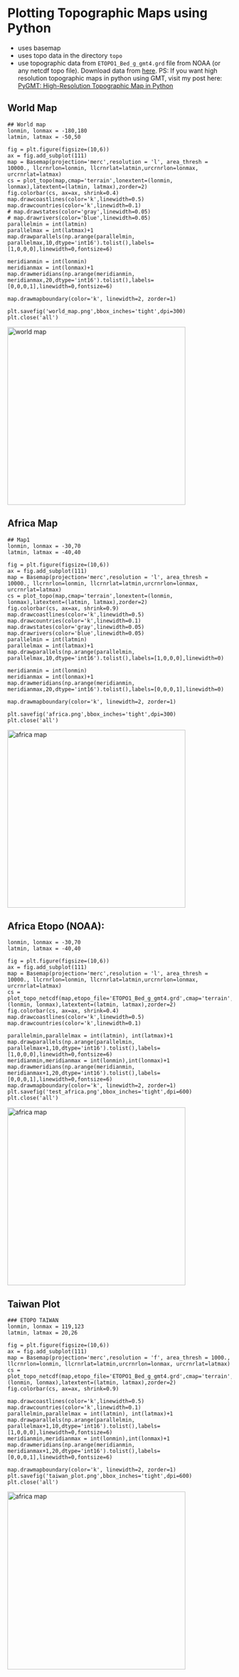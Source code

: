 # Plotting Topographic Maps using Python
- uses basemap
- uses topo data in the directory `topo`
- use topographic data from `ETOPO1_Bed_g_gmt4.grd` file from NOAA (or any netcdf topo file). Download data from [here](https://www.ngdc.noaa.gov/mgg/global/).
PS: If you want high resolution topographic maps in python using GMT, visit my post here: [PyGMT: High-Resolution Topographic Map in Python](https://www.earthinversion.com/utilities/pygmt-high-resolution-topographic-map-in-python/)

## World Map
```
## World map
lonmin, lonmax = -180,180
latmin, latmax = -50,50

fig = plt.figure(figsize=(10,6))
ax = fig.add_subplot(111)
map = Basemap(projection='merc',resolution = 'l', area_thresh = 10000., llcrnrlon=lonmin, llcrnrlat=latmin,urcrnrlon=lonmax, urcrnrlat=latmax)
cs = plot_topo(map,cmap='terrain',lonextent=(lonmin, lonmax),latextent=(latmin, latmax),zorder=2)
fig.colorbar(cs, ax=ax, shrink=0.4)
map.drawcoastlines(color='k',linewidth=0.5)
map.drawcountries(color='k',linewidth=0.1)
# map.drawstates(color='gray',linewidth=0.05)
# map.drawrivers(color='blue',linewidth=0.05)
parallelmin = int(latmin)
parallelmax = int(latmax)+1
map.drawparallels(np.arange(parallelmin, parallelmax,10,dtype='int16').tolist(),labels=[1,0,0,0],linewidth=0,fontsize=6)

meridianmin = int(lonmin)
meridianmax = int(lonmax)+1
map.drawmeridians(np.arange(meridianmin, meridianmax,20,dtype='int16').tolist(),labels=[0,0,0,1],linewidth=0,fontsize=6)

map.drawmapboundary(color='k', linewidth=2, zorder=1)

plt.savefig('world_map.png',bbox_inches='tight',dpi=300)
plt.close('all')
```
<img src="world_map.png" width="400" alt="world map">

## Africa Map 
```
## Map1
lonmin, lonmax = -30,70
latmin, latmax = -40,40

fig = plt.figure(figsize=(10,6))
ax = fig.add_subplot(111)
map = Basemap(projection='merc',resolution = 'l', area_thresh = 10000., llcrnrlon=lonmin, llcrnrlat=latmin,urcrnrlon=lonmax, urcrnrlat=latmax)
cs = plot_topo(map,cmap='terrain',lonextent=(lonmin, lonmax),latextent=(latmin, latmax),zorder=2)
fig.colorbar(cs, ax=ax, shrink=0.9)
map.drawcoastlines(color='k',linewidth=0.5)
map.drawcountries(color='k',linewidth=0.1)
map.drawstates(color='gray',linewidth=0.05)
map.drawrivers(color='blue',linewidth=0.05)
parallelmin = int(latmin)
parallelmax = int(latmax)+1
map.drawparallels(np.arange(parallelmin, parallelmax,10,dtype='int16').tolist(),labels=[1,0,0,0],linewidth=0)

meridianmin = int(lonmin)
meridianmax = int(lonmax)+1
map.drawmeridians(np.arange(meridianmin, meridianmax,20,dtype='int16').tolist(),labels=[0,0,0,1],linewidth=0)

map.drawmapboundary(color='k', linewidth=2, zorder=1)

plt.savefig('africa.png',bbox_inches='tight',dpi=300)
plt.close('all')
```
<img src="africa.png" width="400" alt="africa map">

## Africa Etopo (NOAA):
```
lonmin, lonmax = -30,70
latmin, latmax = -40,40

fig = plt.figure(figsize=(10,6))
ax = fig.add_subplot(111)
map = Basemap(projection='merc',resolution = 'l', area_thresh = 10000., llcrnrlon=lonmin, llcrnrlat=latmin,urcrnrlon=lonmax, urcrnrlat=latmax)
cs = plot_topo_netcdf(map,etopo_file='ETOPO1_Bed_g_gmt4.grd',cmap='terrain',lonextent=(lonmin, lonmax),latextent=(latmin, latmax),zorder=2)
fig.colorbar(cs, ax=ax, shrink=0.4)
map.drawcoastlines(color='k',linewidth=0.5)
map.drawcountries(color='k',linewidth=0.1)

parallelmin,parallelmax = int(latmin), int(latmax)+1
map.drawparallels(np.arange(parallelmin, parallelmax+1,10,dtype='int16').tolist(),labels=[1,0,0,0],linewidth=0,fontsize=6)
meridianmin,meridianmax = int(lonmin),int(lonmax)+1
map.drawmeridians(np.arange(meridianmin, meridianmax+1,20,dtype='int16').tolist(),labels=[0,0,0,1],linewidth=0,fontsize=6)
map.drawmapboundary(color='k', linewidth=2, zorder=1)
plt.savefig('test_africa.png',bbox_inches='tight',dpi=600)
plt.close('all')
```
<img src="test_africa.png" width="400" alt="africa map">

## Taiwan Plot
```
### ETOPO TAIWAN
lonmin, lonmax = 119,123
latmin, latmax = 20,26

fig = plt.figure(figsize=(10,6))
ax = fig.add_subplot(111)
map = Basemap(projection='merc',resolution = 'f', area_thresh = 1000., llcrnrlon=lonmin, llcrnrlat=latmin,urcrnrlon=lonmax, urcrnrlat=latmax)
cs = plot_topo_netcdf(map,etopo_file='ETOPO1_Bed_g_gmt4.grd',cmap='terrain',lonextent=(lonmin, lonmax),latextent=(latmin, latmax),zorder=2)
fig.colorbar(cs, ax=ax, shrink=0.9)

map.drawcoastlines(color='k',linewidth=0.5)
map.drawcountries(color='k',linewidth=0.1)
parallelmin,parallelmax = int(latmin), int(latmax)+1
map.drawparallels(np.arange(parallelmin, parallelmax+1,10,dtype='int16').tolist(),labels=[1,0,0,0],linewidth=0,fontsize=6)
meridianmin,meridianmax = int(lonmin),int(lonmax)+1
map.drawmeridians(np.arange(meridianmin, meridianmax+1,20,dtype='int16').tolist(),labels=[0,0,0,1],linewidth=0,fontsize=6)

map.drawmapboundary(color='k', linewidth=2, zorder=1)
plt.savefig('taiwan_plot.png',bbox_inches='tight',dpi=600)
plt.close('all')
```
<img src="taiwan_plot.png" width="400" alt="africa map">
